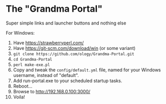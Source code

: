 # The "Grandma Portal"

Super simple links and launcher buttons and nothing else

For Windows:

1. Have https://strawberryperl.com/
2. Have https://git-scm.com/download/win (or some variant)
3. `git clone https://github.com/ology/Grandma-Portal.git`
4. `cd Grandma-Portal`
5. `perl make-exe.pl`
6. Copy and tweak the `config/default.yml` file, named for your Windows username, instead of "default".
7. Add run-portal.exe to your scheduled startup tasks.
8. Reboot...
9. Browse to http://192.168.0.100:3000/
10. Voila!

